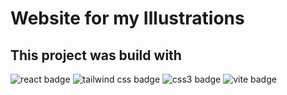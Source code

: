 # Website for my Illustrations

## This project was build with

<img src="https://img.shields.io/badge/React-blue?&style=for-the-badge&logo=react&logoColor=white" alt="react badge" />
<img src="https://img.shields.io/badge/tailwindcss-07B6D5?&style=for-the-badge&logo=tailwindcss&logoColor=white" alt="tailwind css badge" />
<img src="https://img.shields.io/badge/CSS3-264de4?&style=for-the-badge&logo=css3&logoColor=white" alt="css3 badge" />
<img src="https://img.shields.io/badge/vite-FFD700?&style=for-the-badge&logo=vite&logoColor=black" alt="vite badge" />
